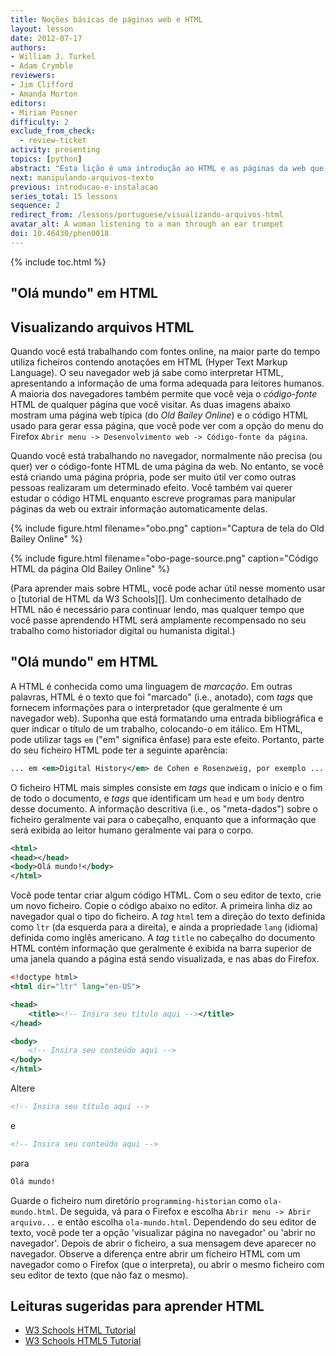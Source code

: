 ```yaml
---
title: Noções básicas de páginas web e HTML
layout: lesson
date: 2012-07-17
authors:
- William J. Turkel
- Adam Crymble
reviewers:
- Jim Clifford
- Amanda Morton
editors:
- Miriam Posner
difficulty: 2
exclude_from_check:
  - review-ticket
activity: presenting
topics: [python]
abstract: "Esta lição é uma introdução ao HTML e as páginas da web que ele estrutura."
next: manipulando-arquivos-texto
previous: introducao-e-instalacao
series_total: 15 lessons
sequence: 2
redirect_from: /lessons/portuguese/visualizando-arquivos-html
avatar_alt: A woman listening to a man through an ear trumpet
doi: 10.46430/phen0018
---
```


{% include toc.html %}





"Olá mundo" em HTML
---------------------

## Visualizando arquivos HTML

Quando você está trabalhando com fontes online, na maior parte do tempo utiliza
ficheiros contendo anotações em HTML (Hyper Text Markup Language). O seu navegador web já
sabe como interpretar HTML, apresentando a informação de uma forma adequada para leitores humanos. 
A maioria dos navegadores também permite que você veja o *código-fonte* HTML de qualquer página que você visitar. 
As duas imagens abaixo mostram uma página web típica (do *Old Bailey Online*) e o código
HTML usado para gerar essa página, que você pode ver com a opção do menu do Firefox
`Abrir menu -> Desenvolvimento web -> Código-fonte da página`.

Quando você está trabalhando no navegador, normalmente não precisa (ou quer) ver o código-fonte HTML de uma página da web. 
No entanto, se você está criando uma página própria, pode ser muito útil ver como outras pessoas realizaram um
determinado efeito. Você também vai querer estudar o código HTML enquanto escreve
programas para manipular páginas da web ou extrair informação automaticamente delas.

{% include figure.html filename="obo.png" caption="Captura de tela do Old Bailey Online" %}

{% include figure.html filename="obo-page-source.png" caption="Código HTML da página Old Bailey Online" %}

(Para aprender mais sobre HTML, você pode achar útil nesse momento usar o [tutorial de HTML da W3 Schools][]. Um conhecimento detalhado de HTML não é necessário para continuar lendo, mas qualquer tempo que você passe aprendendo HTML será amplamente recompensado no seu trabalho como historiador digital ou humanista digital.)

## "Olá mundo" em HTML

A HTML é conhecida como uma linguagem de *marcação*. Em outras palavras, HTML é o texto que foi "marcado" (i.e., anotado), com *tags* que fornecem informações para o interpretador (que geralmente é um navegador web). Suponha que está formatando uma entrada bibliográfica e quer indicar o título de um trabalho, colocando-o em itálico. Em HTML, pode utilizar tags `em` ("em" significa ênfase) para este efeito. Portanto, parte do seu ficheiro HTML pode ter a seguinte aparência:

``` xml
... em <em>Digital History</em> de Cohen e Rosenzweig, por exemplo ...
```

O ficheiro HTML mais simples consiste em *tags* que indicam o início e o fim de todo o documento, e *tags* que identificam um `head` e um `body` dentro desse documento. A informação descritiva (i.e., os "meta-dados") sobre o ficheiro geralmente vai para o cabeçalho, enquanto que a informação que será exibida ao leitor humano geralmente vai para o corpo. 

``` xml
<html>
<head></head>
<body>Olá mundo!</body>
</html>
```

Você pode tentar criar algum código HTML. Com o seu editor de texto, crie um novo ficheiro.  Copie o código abaixo no editor. A primeira linha diz ao navegador qual o tipo do ficheiro. A *tag* `html` tem a direção do texto definida como `ltr` (da esquerda para a direita), e ainda a propriedade `lang` (idioma) definida como inglês americano. A *tag* `title` no cabeçalho do documento HTML contém informação que geralmente é exibida na barra superior de uma janela quando a página está sendo visualizada, e nas abas do Firefox.


``` xml
<!doctype html>
<html dir="ltr" lang="en-US">

<head>
    <title><!-- Insira seu título aqui --></title>
</head>

<body>
    <!-- Insira seu conteúdo aqui -->
</body>
</html>
```

Altere

``` xml
<!-- Insira seu título aqui -->
```

e

``` xml
<!-- Insira seu conteúdo aqui -->
```

para

``` xml
Olá mundo!
```

Guarde o ficheiro num diretório `programming-historian` como `ola-mundo.html`. De seguida, vá para o Firefox e escolha `Abrir menu -> Abrir arquivo...` e
então escolha `ola-mundo.html`. Dependendo do seu editor de texto, você pode ter a opção 'visualizar página no navegador' ou 'abrir no navegador'. Depois de abrir o ficheiro, a sua mensagem deve aparecer no navegador. Observe a diferença entre abrir um ficheiro HTML com um navegador como o Firefox (que o interpreta), ou abrir o mesmo ficheiro com seu editor de texto (que não faz o mesmo).

## Leituras sugeridas para aprender HTML

-   [W3 Schools HTML Tutorial][W3 Schools HTML tutorial]
-   [W3 Schools HTML5 Tutorial][]

  [W3 Schools HTML tutorial]: http://www.w3schools.com/html/default.asp
  [W3 Schools HTML5 Tutorial]: http://www.w3schools.com/html/html5_intro.asp

